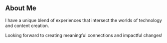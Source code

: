 ## About Me

I have a unique blend of experiences that intersect the worlds of technology and content creation.

Looking forward to creating meaningful connections and impactful changes!

